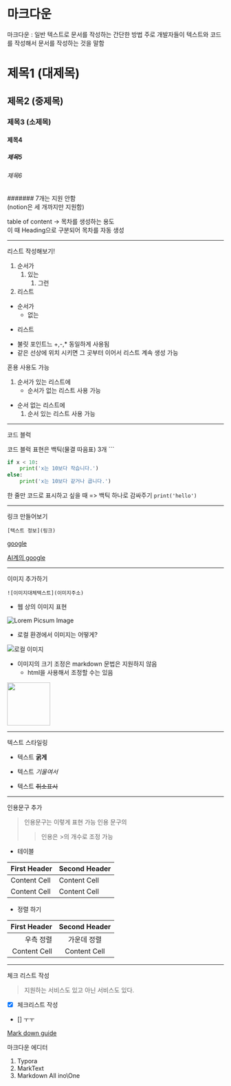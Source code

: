 # 마크다운

마크다운 : 일반 텍스트로 문서를 작성하는 간단한 방법 주로 개발자들이 텍스트와 코드를 작성해서 문서를 작성하는 것을 말함

# 제목1 (대제목)
## 제목2 (중제목)
### 제목3 (소제목)
#### 제목4
##### 제목5
###### 제목6
####### 7개는 지원 안함 \
(notion은 세 개까지만 지원함)

table of content -> 목차를 생성하는 용도 \
이 때 Heading으로 구분되어 목차를 자동 생성

---
리스트 작성해보기!

1. 순서가
    1. 있는 
        1. 그런
2. 리스트

- 순서가
    * 없는
+ 리스트
- 불릿 포인트느 +,-,* 동일하게 사용됨
- 같은 선상에 위치 시키면 그 곳부터 이어서 리스트 계속 생성 가능

혼용 사용도 가능
1. 순서가 있는 리스트에
    - 순서가 없는 리스트 사용 가능
* 순서 없는 리스트에
    1. 순서 있는 리스트 사용 가능
---
코드 블럭

코드 블럭 표현은 백틱(물결 따음표) 3개 ```
```python
if x < 10:
    print('x는 10보다 작습니다.')
else:
    print('x는 10보다 같거나 큽니다.')
```

한 줄만 코드로 표시하고 싶을 때
=> 백틱 하나로 감싸주기
`print('hello')`

---
링크 만들어보기

`[텍스트 정보](링크)`

[google](https://www.google.com/)

[AI계의 google](https://www.perplexity.ai/)

---
이미지 추가하기

`![이미지대체텍스트](이미지주소)`

* 웹 상의 이미지 표현

![Lorem Picsum Image](https://picsum.photos/200/200)

* 로컬 환경에서 이미지는 어떻게?

![로컬 이미지](./img.jpg)

* 이미지의 크기 조정은 markdown 문법은 지원하지 않음
    * html을 사용해서 조정할 수는 있음

<img src="./img.jpg" width="100">

---
텍스트 스타일링

* 텍스트 **굵게**

* 텍스트 *기울여서*

* 텍스트 ~~취소표시~~
---

인용문구 추가
> 인용문구는 이렇게 표현 가능
> 인용 문구의
>> 인용은 >의 개수로 조정 가능

- 테이블

| First Header  | Second Header |
| ------------- | ------------- |
| Content Cell  | Content Cell  |
| Content Cell  | Content Cell  |

- 정렬 하기

| First Header  | Second Header |
| -------------: | :-------------: |
| 우측 정렬  | 가운데 정렬  |
| Content Cell  | Content Cell  |
----
체크 리스트 작성
> 지원하는 서비스도 있고 아닌 서비스도 있다.
- [X] 체크리스트 작성
- [] ㅜㅜ

[Mark down guide](https://www.markdownguide.org/getting-started/)

마크다운 에디터
1. Typora
2. MarkText
3. Markdown All ino\One

